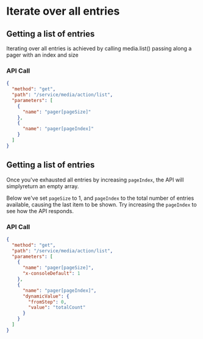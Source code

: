 <!--METADATA
{
  "icon": "image",
  "hidden": true,
  "summary": "How to list all entries for a given partner"
}
-->

# Iterate over all entries


## Getting a list of entries
Iterating over all entries is achieved by calling media.list() passing along a pager with an index and size

### API Call
```json
{
  "method": "get",
  "path": "/service/media/action/list",
  "parameters": [
    {
      "name": "pager[pageSize]"
    },
    {
      "name": "pager[pageIndex]"
    }
  ]
}
```

## Getting a list of entries
Once you've exhausted all entries by increasing `pageIndex`, the API will simplyreturn an empty array.

Below we've set `pageSize` to 1, and `pageIndex` to the total number of entries available,  causing the last item to be shown. Try increasing the `pageIndex` to see how the API responds.

### API Call
```json
{
  "method": "get",
  "path": "/service/media/action/list",
  "parameters": [
    {
      "name": "pager[pageSize]",
      "x-consoleDefault": 1
    },
    {
      "name": "pager[pageIndex]",
      "dynamicValue": {
        "fromStep": 0,
        "value": "totalCount"
      }
    }
  ]
}
```